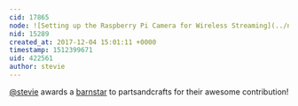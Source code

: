 ```yaml
---
cid: 17865
node: ![Setting up the Raspberry Pi Camera for Wireless Streaming](../notes/partsandcrafts/12-03-2017/setting-up-the-raspberry-pi-camera-for-wireless-streaming)
nid: 15289
created_at: 2017-12-04 15:01:11 +0000
timestamp: 1512399671
uid: 422561
author: stevie
---
```


[@stevie](/profile/stevie) awards a <a href="//publiclab.org/wiki/barnstars">barnstar</a> to partsandcrafts for their awesome contribution!